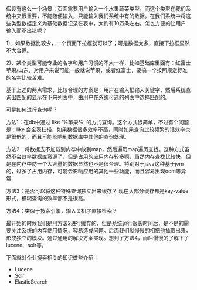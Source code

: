假设有这么一个场景：页面需要用户输入一个水果蔬菜类型，而这个类型在我们系统中又很重要，不能随便输入，只能输入我们系统中有的数据。在我们系统中将这些类型数据定义为基础数据记录在表中，大约有10万条左右。怎么方便的让用户输入而不出错呢？

1\)、如果数据比较少，一个页面下拉框就可以了；可是数据太多，直接下拉框显然不大合适。

2\)、某个类型可能专业的名字和用户习惯的不大一样，比如基础库里面有：红富士苹果/山东，对用户来说可能一般就说苹果，或者红富士，要搞一个按照规定标准的名字比较苦难。

基于上述的两点需求，比较合理的方案是：用户在输入框输入关键字，然后系统查询出匹配的显示在下来列表中，由用户在系统可选的列表中选择匹配的。

可是如何进行查询呢？

方法1：在db中通过 like '%苹果%' 的方式查询。这个方式很简单，不过有个问题是：like 会全表扫描，如果数据很多效率不高，同时如果查询比较频繁的话效率也是很低的，而且可能影响到数据库中其他的查询处理。

方法2：将数据去不加载到内存中放到map，然后遍历map遍历查找。这种方式虽然不会效率数据库资源了，但是占用的应用内存较多啊，虽然内存查找比较快，但是在内存中防一个大容量的数据显然也不是很合理。特别对于java这种基于jvm的，过多了占用内存，可能会影响应用的其他一些功能，而且容易出现oom等异常

方法3：是否可以将这种特殊查询独立出来缓存？ 现在大部分缓存都是key-value形式，模糊查询的效率都不是很高。

方法4：类似于搜索引擎，输入关机字直接检索？

最开始的时候我们是用方法2进行缓存的，但是系统运行很长时间后，是不是的需要关注系统的内存使用情况，容易造成问题。后面我们就慢慢的相把他抽取出来，形成独立的模块。通过通用的解决方案实现。想到了方法4，而后慢慢的了解下了lucene、solr等。

下面就对企业搜索相关的知识做些介绍：

* Lucene
* Solr
* ElasticSearch



